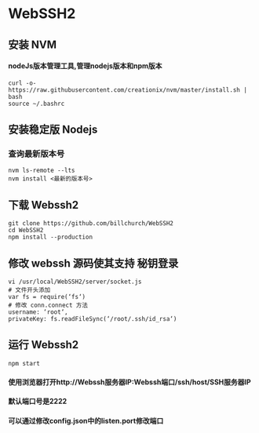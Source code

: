 # WebSSH2
## 安装 NVM
#### nodeJs版本管理工具,管理nodejs版本和npm版本
```shell
curl -o- https://raw.githubusercontent.com/creationix/nvm/master/install.sh | bash
source ~/.bashrc
```
## 安装稳定版 Nodejs
### 查询最新版本号
```shell
nvm ls-remote --lts
nvm install <最新的版本号>
```
## 下载 Webssh2
```sehll
git clone https://github.com/billchurch/WebSSH2
cd WebSSH2
npm install --production
```
## 修改 webssh 源码使其支持 秘钥登录
```shell
vi /usr/local/WebSSH2/server/socket.js
# 文件开头添加
var fs = require(‘fs‘)
# 修改 conn.connect 方法
username: ‘root‘,
privateKey: fs.readFileSync(‘/root/.ssh/id_rsa‘)
```
## 运行 Webssh2
```shell
npm start
```
#### 使用浏览器打开http://Webssh服务器IP:Webssh端口/ssh/host/SSH服务器IP
#### 默认端口号是2222
#### 可以通过修改config.json中的listen.port修改端口


